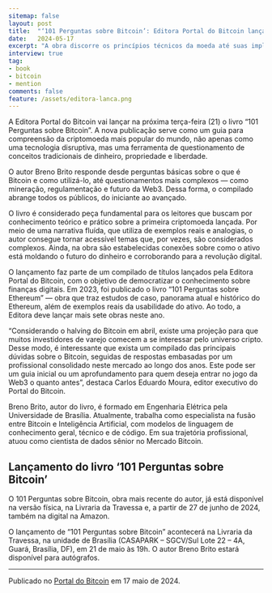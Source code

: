 ```yaml
---
sitemap: false
layout: post
title:  "‘101 Perguntas sobre Bitcoin’: Editora Portal do Bitcoin lança livro sobre a criptomoeda mais famosa do mundo"
date:   2024-05-17
excerpt: "A obra discorre os princípios técnicos da moeda até suas implicações socioeconômicas no contexto atual, de modo a proporcionar um entendimento profundo ao público geral."
interview: true
tag:
- book 
- bitcoin
- mention
comments: false
feature: /assets/editora-lanca.png
---
```


A Editora Portal do Bitcoin vai lançar na próxima terça-feira (21) o livro “101 Perguntas sobre Bitcoin”. A nova publicação serve como um guia para compreensão da criptomoeda mais popular do mundo, não apenas como uma tecnologia disruptiva, mas uma ferramenta de questionamento de conceitos tradicionais de dinheiro, propriedade e liberdade.

O autor Breno Brito responde desde perguntas básicas sobre o que é Bitcoin e como utilizá-lo, até questionamentos mais complexos — como mineração, regulamentação e futuro da Web3. Dessa forma, o compilado abrange todos os públicos, do iniciante ao avançado.

O livro é considerado peça fundamental para os leitores que buscam por conhecimento teórico e prático sobre a primeira criptomoeda lançada. Por meio de uma narrativa fluída, que utiliza de exemplos reais e analogias, o autor consegue tornar acessível temas que, por vezes, são considerados complexos. Ainda, na obra são estabelecidas conexões sobre como o ativo está moldando o futuro do dinheiro e corroborando para a revolução digital. 

O lançamento faz parte de um compilado de títulos lançados pela Editora Portal do Bitcoin, com o objetivo de democratizar o conhecimento sobre finanças digitais. Em 2023, foi publicado o livro “101 Perguntas sobre Ethereum” — obra que traz estudos de caso, panorama atual e histórico do Ethereum, além de exemplos reais da usabilidade do ativo. Ao todo, a Editora deve lançar mais sete obras neste ano.

“Considerando o halving do Bitcoin em abril, existe uma projeção para que muitos investidores de varejo comecem a se interessar pelo universo cripto. Desse modo, é interessante que exista um compilado das principais dúvidas sobre o Bitcoin, seguidas de respostas embasadas por um profissional consolidado neste mercado ao longo dos anos. Este pode ser um guia inicial ou um aprofundamento para quem deseja entrar no jogo da Web3 o quanto antes”, destaca Carlos Eduardo Moura, editor executivo do Portal do Bitcoin.

Breno Brito, autor do livro, é formado em Engenharia Elétrica pela Universidade de Brasília. Atualmente, trabalha como especialista na fusão entre Bitcoin e Inteligência Artificial, com modelos de linguagem de conhecimento geral, técnico e de código. Em sua trajetória profissional, atuou como cientista de dados sênior no Mercado Bitcoin.


## Lançamento do livro ‘101 Perguntas sobre Bitcoin’
O 101 Perguntas sobre Bitcoin, obra mais recente do autor, já está disponível na versão física, na Livraria da Travessa e, a partir de 27 de junho de 2024, também na digital na Amazon. 

O lançamento de “101 Perguntas sobre Bitcoin” acontecerá na Livraria da Travessa, na unidade de Brasília (CASAPARK – SGCV/Sul Lote 22 – 4A, Guará, Brasília, DF), em 21 de maio às 19h. O autor Breno Brito estará disponível para autógrafos.

---

Publicado no [Portal do Bitcoin](https://portaldobitcoin.uol.com.br/101-perguntas-sobre-bitcoin-editora-portal-do-bitcoin-lanca-livro-sobre-a-criptomoeda-mais-famosa-do-mundo/) em 17 maio de 2024.
